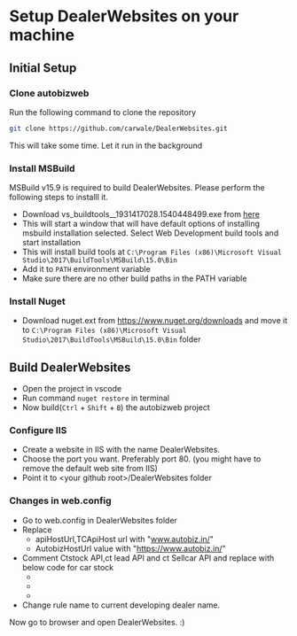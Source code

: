 # Setup DealerWebsites on your machine
## Initial Setup

### Clone autobizweb
Run the following command to clone the repository
```bash
git clone https://github.com/carwale/DealerWebsites.git
```
This will take some time. Let it run in the background

### Install MSBuild
MSBuild v15.9 is required to build DealerWebsites. Please perform the following steps to installl it.

- Download vs_buildtools__1931417028.1540448499.exe from [here](https://drive.google.com/file/d/1jIKC_JCgiWbyg-3pbGMpmvGOAMt_rF9U/view?usp=sharing)
- This will start a window that will have default options of installing msbuild installation selected. Select Web Development build tools and start installation
- This will install build tools at `C:\Program Files (x86)\Microsoft Visual Studio\2017\BuildTools\MSBuild\15.0\Bin`
- Add it to `PATH` environment variable
- Make sure there are no other build paths in the PATH variable


### Install Nuget
- Download nuget.ext from https://www.nuget.org/downloads and move it to `C:\Program Files (x86)\Microsoft Visual Studio\2017\BuildTools\MSBuild\15.0\Bin` folder

## Build DealerWebsites
- Open the project in vscode
- Run command `nuget restore` in terminal
- Now build(`Ctrl` + `Shift` + `B`) the autobizweb project
  
### Configure IIS
- Create a website in IIS with the name DealerWebsites.
- Choose the port you want. Preferably port 80. (you might have to remove the default web site from IIS)
- Point it to &lt;your github root&gt;/DealerWebsites folder

### Changes in web.config
- Go to web.config in DealerWebsites folder
- Replace 
    - apiHostUrl,TCApiHost url with "www.autobiz.in/"
    - AutobizHostUrl value with "https://www.autobiz.in/"
- Comment Ctstock API,ct lead API and ct Sellcar API and replace with below code for car stock
    - <add key="CTStockAPI" value="https://api.cartradeexchange.com/own_website/"/>
    - <add key="CTLeadAPI" value="https://www.cartradeexchange.com/dms_apis/"/>
    - <add key="CTSellCarAPI" value="https://www.cartradeexchange.com/cw_apis/"/>
- Change rule name to current developing dealer name.


Now go to browser and open DealerWebsites. :) 
